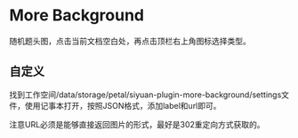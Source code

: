 # More Background

随机题头图，点击当前文档空白处，再点击顶栏右上角图标选择类型。

## 自定义

找到工作空间/data/storage/petal/siyuan-plugin-more-background/settings文件，使用记事本打开，按照JSON格式，添加label和url即可。

注意URL必须是能够直接返回图片的形式，最好是302重定向方式获取的。